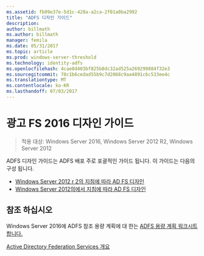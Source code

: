 ```yaml
---
ms.assetid: fb09e37e-5d1c-428a-a2ca-2f01a0ba2992
title: "ADFS 디자인 가이드"
description: 
author: billmath
ms.author: billmath
manager: femila
ms.date: 05/31/2017
ms.topic: article
ms.prod: windows-server-threshold
ms.technology: identity-adfs
ms.openlocfilehash: 4cae8d403bf825b8dc32ad525a269299884f32e3
ms.sourcegitcommit: 70c1b6cedad55b9c7d2068c9aa4891c6c533ee4c
ms.translationtype: MT
ms.contentlocale: ko-KR
ms.lasthandoff: 07/03/2017
---
```

# <a name="ad-fs-2016-design-guide"></a>광고 FS 2016 디자인 가이드

>적용 대상: Windows Server 2016, Windows Server 2012 R2, Windows Server 2012

ADFS 디자인 가이드는 ADFS 배포 주로 포괄적인 가이드 됩니다.  이 가이드는 다음의 구성 됩니다.

-   [Windows Server 2012 r 2의 지침에 따라 AD FS 디자인](AD-FS-Design-Guide-in-Windows-Server-2012-R2.md)
-   [Windows Server 2012의에서 지침에 따라 AD FS 디자인](AD-FS-Design-Guide-in-Windows-Server-2012.md)
  

  
## <a name="see-also"></a>참조 하십시오  
Windows Server 2016에 ADFS 참조 용량 계획에 대 한는 [ADFS 용량 계획 워크시트 합니다.](http://adfsdocs.blob.core.windows.net/adfs/ADFSCapacity2016.xlsx)  
  
[Active Directory Federation Services 개요](../../Active-Directory-Federation-Services.md)
